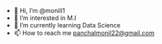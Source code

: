 - 👋 Hi, I’m @monill1
- 👀 I’m interested in M.I
- 🌱 I’m currently learning Data Science
- 📫 How to reach me panchalmonil22@gmail.com


<!---
monill1/monill1 is a ✨ special ✨ repository because its `README.md` (this file) appears on your GitHub profile.
You can click the Preview link to take a look at your changes.
--->
